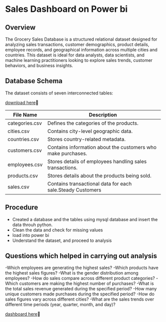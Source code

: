 # Sales Dashboard on Power bi 
## Overview
The Grocery Sales Database is a structured relational dataset designed for analyzing sales transactions, 
customer demographics, product details, employee records, and geographical information across multiple cities 
and countries. This dataset is ideal for data analysts, data scientists, and machine learning practitioners 
looking to explore sales trends, customer behaviors, and business insights.

## Database Schema
The dataset consists of seven interconnected tables:

[download here](https://www.kaggle.com/datasets/andrexibiza/grocery-sales-dataset )🔗

| File Name | Description|
|---|---|
| categories.csv	| Defines the categories of the products.|
|cities.csv|	Contains city-level geographic data.|
|countries.csv|	Stores country-related metadata.|
|customers.csv |	Contains information about the customers who make purchases.|
|employees.csv|	Stores details of employees handling sales transactions.|
|products.csv|	Stores details about the products being sold.|
|sales.csv	|Contains transactional data for each sale.Steady Customers  |

## Procedure
- Created a database and the tables using mysql database and insert the data throuh python.
- Clean the data and check for missing values
- load into power bi
- Understand the dataset, and proceed to analysis

## Questions which helped in carrying out analysis
  -Which employees are generating the highest sales?
  -Which products have the highest sales figures?
  -What is the gender distribution among employees?
  -How do sales compare across different product categories?
  -Which customers are making the highest number of purchases?
  -What is the total sales revenue generated during the specified period?
  -How many unique customers made purchases during the specified period?
  -How do sales figures vary across different cities?
  -What are the sales trends over different time periods (year, quarter, month, and day)?
  
[dashboard here](https://www.kaggle.com/datasets/andrexibiza/grocery-sales-dataset )🔗



